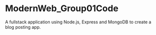 # ModernWeb_Group01Code
A fullstack application using Node.js, Express and MongoDB to create a blog posting app. 
